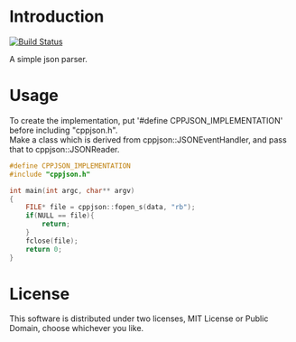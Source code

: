 # Introduction
[![Build Status](https://travis-ci.org/taqu/cppjson.svg?branch=master)](https://travis-ci.org/taqu/cppjson)

A simple json parser.

# Usage
To create the implementation, put '#define CPPJSON_IMPLEMENTATION' before including "cppjson.h".  
Make a class which is derived from cppjson::JSONEventHandler, and pass that to cppjson::JSONReader.  
```cpp
#define CPPJSON_IMPLEMENTATION
#include "cppjson.h"

int main(int argc, char** argv)
{
    FILE* file = cppjson::fopen_s(data, "rb");
    if(NULL == file){
        return;
    }
    fclose(file);
    return 0;
}
```

# License
This software is distributed under two licenses, MIT License or Public Domain, choose whichever you like.

